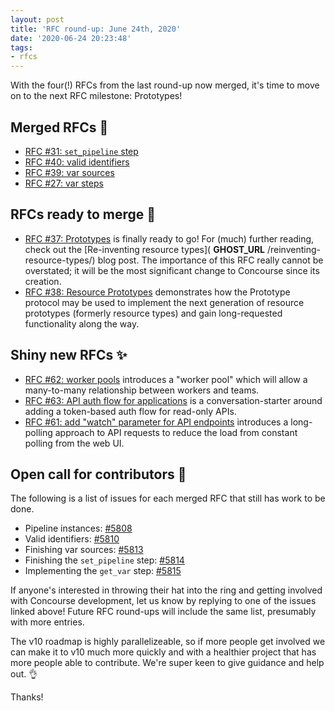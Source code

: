 ```yaml
---
layout: post
title: 'RFC round-up: June 24th, 2020'
date: '2020-06-24 20:23:48'
tags:
- rfcs
---
```


With the four(!) RFCs from the last round-up now merged, it's time to move on to the next RFC milestone: Prototypes!

## Merged RFCs 🎉

- [RFC #31: `set_pipeline` step](https://github.com/concourse/rfcs/pull/31)
- [RFC #40: valid identifiers](https://github.com/concourse/rfcs/pull/40)
- [RFC #39: var sources](https://github.com/concourse/rfcs/pull/39)
- [RFC #27: var steps](https://github.com/concourse/rfcs/pull/27)

## RFCs ready to merge 🤞

- [RFC #37: Prototypes](https://github.com/concourse/rfcs/pull/37) is finally ready to go! For (much) further reading, check out the [Re-inventing resource types]( __GHOST_URL__ /reinventing-resource-types/) blog post. The importance of this RFC really cannot be overstated; it will be the most significant change to Concourse since its creation.
- [RFC #38: Resource Prototypes](https://github.com/concourse/rfcs/pull/38) demonstrates how the Prototype protocol may be used to implement the next generation of resource prototypes (formerly resource types) and gain long-requested functionality along the way.

## Shiny new RFCs ✨

- [RFC #62: worker pools](https://github.com/concourse/rfcs/pull/62) introduces a "worker pool" which will allow a many-to-many relationship between workers and teams.
- [RFC #63: API auth flow for applications](https://github.com/concourse/rfcs/pull/63) is a conversation-starter around adding a token-based auth flow for read-only APIs.
- [RFC #61: add "watch" parameter for API endpoints](https://github.com/concourse/rfcs/pull/61) introduces a long-polling approach to API requests to reduce the load from constant polling from the web UI.

## Open call for contributors 📢

The following is a list of issues for each merged RFC that still has work to be done.

- Pipeline instances: [#5808](https://github.com/concourse/concourse/issues/5808)
- Valid identifiers: [#5810](https://github.com/concourse/concourse/issues/5810)
- Finishing var sources: [#5813](https://github.com/concourse/concourse/issues/5813)
- Finishing the `set_pipeline` step: [#5814](https://github.com/concourse/concourse/issues/5814)
- Implementing the `get_var` step: [#5815](https://github.com/concourse/concourse/issues/5815)

If anyone's interested in throwing their hat into the ring and getting involved with Concourse development, let us know by replying to one of the issues linked above! Future RFC round-ups will include the same list, presumably with more entries.

The v10 roadmap is highly parallelizeable, so if more people get involved we can make it to v10 much more quickly and with a healthier project that has more people able to contribute. We're super keen to give guidance and help out. 👌

Thanks!

